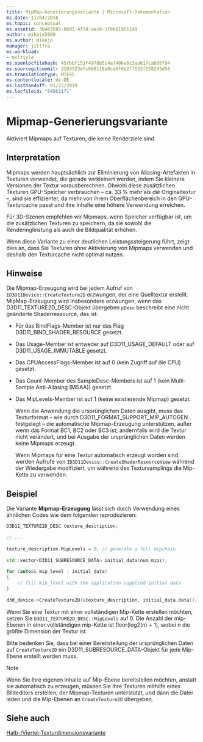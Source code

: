 ```yaml
---
title: MipMap-Generierungsvariante | Microsoft-Dokumentation
ms.date: 11/04/2016
ms.topic: conceptual
ms.assetid: 3b4b3583-0b01-4f5d-aacb-3f96d19111d9
author: mikejo5000
ms.author: mikejo
manager: jillfra
ms.workload:
- multiple
ms.openlocfilehash: 45fbbf151f4978b5c4a7406a6c3aa617cab08f94
ms.sourcegitcommit: 2193323efc608118e0ce6f6b2ff532f158245d56
ms.translationtype: MTE95
ms.contentlocale: de-DE
ms.lasthandoff: 01/25/2019
ms.locfileid: "54953171"
---
```

# <a name="mip-map-generation-variant"></a>Mipmap-Generierungsvariante
Aktiviert Mipmaps auf Texturen, die keine Renderziele sind.  
  
## <a name="interpretation"></a>Interpretation  
 Mipmaps werden hauptsächlich zur Eliminierung von Aliasing-Artefakten in Texturen verwendet, die gerade verkleinert werden, indem Sie kleinere Versionen der Textur vorausberechnen. Obwohl diese zusätzlichen Texturen GPU-Speicher verbrauchen – ca. 33 % mehr als die Originaltextur –, sind sie effizienter, da mehr von ihrem Oberflächenbereich in den GPU-Texturcache passt und ihre Inhalte eine höhere Verwendung erreichen.  
  
 Für 3D-Szenen empfehlen wir Mipmaps, wenn Speicher verfügbar ist, um die zusätzlichen Texturen zu speichern, da sie sowohl die Renderingleistung als auch die Bildqualität erhöhen.  
  
 Wenn diese Variante zu einer deutlichen Leistungssteigerung führt, zeigt dies an, dass Sie Texturen ohne Aktivierung von Mipmaps verwenden und deshalb den Texturcache nicht optimal nutzen.  
  
## <a name="remarks"></a>Hinweise  
 Die Mipmap-Erzeugung wird bei jedem Aufruf von `ID3D11Device::CreateTexture2D` erzwungen, der eine Quelltextur erstellt. MipMap-Erzeugung wird insbesondere erzwungen, wenn das D3D11_TEXTURE2D_DESC-Objekt übergeben `pDesc` beschreibt eine nicht geänderte Shaderressource, das ist:  
  
- Für das BindFlags-Member ist nur das Flag D3D11_BIND_SHADER_RESOURCE gesetzt.  
  
- Das Usage-Member ist entweder auf D3D11_USAGE_DEFAULT oder auf D3D11_USAGE_IMMUTABLE gesetzt.  
  
- Das CPUAccessFlags-Member ist auf 0 (kein Zugriff auf die CPU) gesetzt.  
  
- Das Count-Member des SampleDesc-Members ist auf 1 (kein Multi-Sample Anti-Aliasing (MSAA)) gesetzt.  
  
- Das MipLevels-Member ist auf 1 (keine existierende Mipmap) gesetzt.  
  
  Wenn die Anwendung die ursprünglichen Daten ausgibt, muss das Texturformat – wie durch D3D11_FORMAT_SUPPORT_MIP_AUTOGEN festgelegt – die automatische Mipmap-Erzeugung unterstützen, außer wenn das Format BC1, BC2 oder BC3 ist; andernfalls wird die Textur nicht verändert, und bei Ausgabe der ursprünglichen Daten werden keine Mipmaps erzeugt.  
  
  Wenn Mipmaps für eine Textur automatisch erzeugt worden sind, werden Aufrufe von `ID3D11Device::CreateShaderResourceView` während der Wiedergabe modifiziert, um während des Textursamplings die Mip-Kette zu verwenden.  
  
## <a name="example"></a>Beispiel  
 Die Variante **Mipmap-Erzeugung** lässt sich durch Verwendung eines ähnlichen Codes wie dem folgenden reproduzieren:  
  
```cpp
D3D11_TEXTURE2D_DESC texture_description;  
  
// ...  
  
texture_description.MipLevels = 0; // generate a full mipchain  
  
std::vector<D3D11_SUBRESOURCE_DATA> initial_data(num_mips);  
  
for (auto&& mip_level : initial_data)  
{  
    // fill mip_level with the application-supplied initial data  
}  
  
d3d_device->CreateTexture2D(&texture_description, initial_data.data(), &texture)  
```  
  
 Wenn Sie eine Textur mit einer vollständigen Mip-Kette erstellen möchten, setzen Sie `D3D11_TEXTURE2D_DESC::MipLevels` auf 0. Die Anzahl der mip-Ebenen in einer vollständigen mip-Kette ist floor(log2(n) + 1), wobei n die größte Dimension der Textur ist.  
  
 Bitte bedenken Sie, dass bei einer Bereitstellung der ursprünglichen Daten auf `CreateTexture2D` ein D3D11_SUBRESOURCE_DATA-Objekt für jede Mip-Ebene erstellt werden muss.  
  
> [!NOTE]
>  Wenn Sie Ihre eigenen Inhalte auf Mip-Ebene bereitstellen möchten, anstatt sie automatisch zu erzeugen, müssen Sie Ihre Texturen mithilfe eines Bildeditors erstellen, der Mipmap-Texturen unterstützt, und dann die Datei laden und die Mip-Ebenen an `CreateTexture2D` übergeben.  
  
## <a name="see-also"></a>Siehe auch  
 [Halb-/Viertel-Texturdimensionsvariante](half-quarter-texture-dimensions-variant.md)
